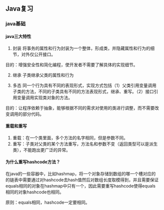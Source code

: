 ## Java复习

### java基础

#### java三大特性
1. 封装
将事务的属性和行为封装为一个整体，形成类，并隐藏属性和行为的细节，对外仅公开接口。

目的：增强安全性和简化编程，使开发者不需要了解具体的实现细节。

2. 继承
子类继承父类的属性和行为

3. 多态
同一个行为具有不同的表现形式，实现方式包括（1）父类引用变量调用子类的方法，不同的子类具有不同的方法表现形式，继承、重写。（2）接口引用变量调用实现类对象的方法。

目的：让程序依赖于抽象，能够根据不同的需求对使用的类进行调整，而不需要改变调用的部分代码。

#### 重载和重写
1. 重载：在一个类里面，多个方法的名字相同，但是参数不同。
2. 重写：子类对父类的某个方法重写，方法名和参数不变（返回类型可以是派生类），不能跑出更广泛的异常。

#### 为什么重写hashcode方法？
在java的一些容器中，比如hashmap，将一个对象存储到数组的哪一个槽对应的的链表中需要通过对hashcode去hash值然后对数组长度取模得到，并且需要保证equals相同的对象在hashmap中只有一个，因此需要重写hashcode使得equals相同的对象hashcode也相同。

原则：equals相同，hashcode一定要相同。

#### 

